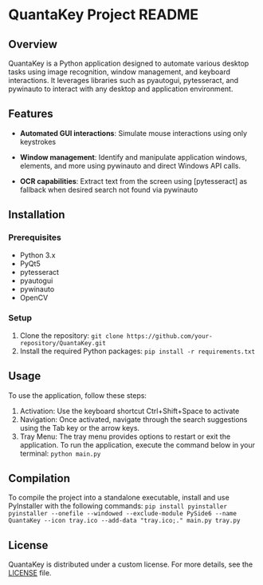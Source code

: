 # QuantaKey Project README

## Overview
QuantaKey is a Python application designed to automate various desktop tasks using image recognition, window management, and keyboard interactions. It leverages libraries such as pyautogui, pytesseract, and pywinauto to interact with any desktop and application environment.

## Features
- **Automated GUI interactions**: Simulate mouse interactions using only keystrokes

- **Window management**: Identify and manipulate application windows, elements, and more using pywinauto and direct Windows API calls.

- **OCR capabilities**: Extract text from the screen using [pytesseract] as fallback when desired search not found via pywinauto


## Installation

### Prerequisites
- Python 3.x
- PyQt5
- pytesseract
- pyautogui
- pywinauto
- OpenCV

### Setup
1. Clone the repository:
   ```git clone https://github.com/your-repository/QuantaKey.git```
2. Install the required Python packages:
   ```pip install -r requirements.txt```

## Usage
To use the application, follow these steps:
1. Activation: Use the keyboard shortcut Ctrl+Shift+Space to activate
2. Navigation: Once activated, navigate through the search suggestions using the Tab key or the arrow keys.
3. Tray Menu: The tray menu provides options to restart or exit the application.
To run the application, execute the command below in your terminal:
```python main.py```
## Compilation
To compile the project into a standalone executable, install and use PyInstaller with the following commands:
```pip install pyinstaller```
```pyinstaller --onefile --windowed --exclude-module PySide6 --name QuantaKey --icon tray.ico --add-data "tray.ico;." main.py tray.py```

## License
QuantaKey is distributed under a custom license. For more details, see the [LICENSE](./LICENSE) file.

